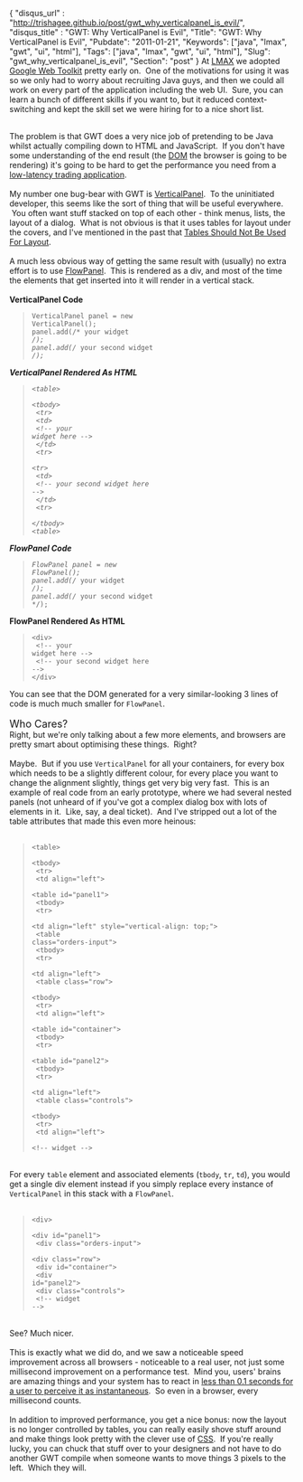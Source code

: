 {
 "disqus_url" : "http://trishagee.github.io/post/gwt_why_verticalpanel_is_evil/",
 "disqus_title" : "GWT: Why VerticalPanel is Evil",
 "Title": "GWT: Why VerticalPanel is Evil",
 "Pubdate": "2011-01-21",
 "Keywords": ["java", "lmax", "gwt", "ui", "html"],
 "Tags": ["java", "lmax", "gwt", "ui", "html"],
 "Slug": "gwt_why_verticalpanel_is_evil",
 "Section": "post"
}
At <a href="http://www.lmaxtrader.co.uk/about-lmax">LMAX</a> we adopted <a href="http://code.google.com/webtoolkit/gettingstarted.html">Google Web Toolkit</a> pretty early on. &nbsp;One of the motivations for using it was so we only had to worry about recruiting Java guys, and then we could all work on every part of the application including the web UI. &nbsp;Sure, you can learn a bunch of different skills if you want to, but it reduced context-switching and kept the skill set we were hiring for to a nice short list.<br /><div><br /></div><div>The problem is that GWT does a very nice job of pretending to be Java whilst actually compiling down to HTML and JavaScript. &nbsp;If you don't have some understanding of the end result (the <a href="http://www.w3.org/DOM/">DOM</a> the browser is going to be rendering) it's going to be hard to get the performance you need from a <a href="http://www.lmaxtrader.co.uk/trading-platforms/web-platform">low-latency trading application</a>.</div><div><br /></div><div>My number one bug-bear with GWT is <a href="http://google-web-toolkit.googlecode.com/svn/javadoc/2.1/com/google/gwt/user/client/ui/VerticalPanel.html">VerticalPanel</a>. &nbsp;To the uninitiated developer, this seems like the sort of thing that will be useful everywhere. &nbsp;You often want stuff stacked on top of each other - think menus, lists, the layout of a dialog. &nbsp;What is not obvious is that it uses tables for layout under the covers, and I've mentioned in the past that <a href="http://mechanitis.blogspot.com/2011/01/css-for-developers-horizontal-layout.html">Tables Should Not Be Used For Layout</a>.</div><div><br /></div><div>A much less obvious way of getting the same result with (usually) no extra effort is to use <a href="http://google-web-toolkit.googlecode.com/svn/javadoc/2.1/com/google/gwt/user/client/ui/FlowPanel.html">FlowPanel</a>. &nbsp;This is rendered as a div, and most of the time the elements that get inserted into it will render in a vertical stack.<br /><br /></div><div><b>VerticalPanel Code</b><br /><blockquote><code>VerticalPanel panel = new VerticalPanel();<br />panel.add(/* your widget */);<br />panel.add(/* your second widget */);<br /></code></blockquote></div><div><b>VerticalPanel Rendered As HTML</b></div><div><blockquote><pre><code>&lt;table&gt;<br />  &lt;tbody&gt;<br />    &lt;tr&gt;<br />      &lt;td&gt;<br />        &lt;!-- your widget here --&gt;<br />      &lt;/td&gt;<br />     &lt;tr&gt;<br />    &lt;tr&gt;<br />      &lt;td&gt;<br />        &lt;!-- your second widget here --&gt;<br />      &lt;/td&gt;<br />     &lt;tr&gt;<br />  &lt;/tbody&gt;<br />&lt;table&gt;<br /></code></pre></blockquote></div><div><b>FlowPanel Code</b><br /><blockquote><code>FlowPanel panel = new FlowPanel();<br />panel.add(/* your widget */);<br />panel.add(/* your second widget */);</code></blockquote></div><div><b>FlowPanel Rendered As HTML</b></div><div><blockquote><pre><code>&lt;div&gt;<br />  &lt;!-- your widget here --&gt;<br />  &lt;!-- your second widget here --&gt;<br />&lt;/div&gt;<br /></code></pre></blockquote>You can see that the DOM generated for a very similar-looking 3 lines of code is much much smaller for <code>FlowPanel</code>.<br /><br /><span class="Apple-style-span" style="font-size: large;">Who Cares?</span><br />Right, but we're only talking about a few more elements, and browsers are pretty smart about optimising these things. &nbsp;Right?<br /><br />Maybe. &nbsp;But if you use <code>VerticalPanel</code> for all your containers, for every box which needs to be a slightly different colour, for every place you want to change the alignment slightly, things get very big very fast. &nbsp;This is an example of real code from an early prototype, where we had several nested panels (not unheard of if you've got a complex dialog box with lots of elements in it. &nbsp;Like, say, a deal ticket). &nbsp;And I've stripped out a lot of the table attributes that made this even more heinous:</div><br /><blockquote><pre><code>&lt;table&gt;<br />  &lt;tbody&gt;<br />    &lt;tr&gt;<br />      &lt;td align="left"&gt;<br />        &lt;table id="panel1"&gt;<br />          &lt;tbody&gt;<br />            &lt;tr&gt;<br />              &lt;td align="left" style="vertical-align: top;"&gt;<br />                &lt;table class="orders-input"&gt;<br />                  &lt;tbody&gt;<br />                    &lt;tr&gt;<br />                      &lt;td align="left"&gt;<br />                        &lt;table class="row"&gt;<br />                          &lt;tbody&gt;<br />                            &lt;tr&gt;<br />                              &lt;td align="left"&gt;<br />                                &lt;table id="container"&gt;<br />                                  &lt;tbody&gt;<br />                                    &lt;tr&gt;<br />                                      &lt;table id="panel2"&gt;<br />                                        &lt;tbody&gt;<br />                                          &lt;tr&gt;<br />                                            &lt;td align="left"&gt;<br />                                              &lt;table class="controls"&gt;<br />                                                &lt;tbody&gt;<br />                                                  &lt;tr&gt;<br />                                                    &lt;td align="left"&gt;<br />                                                      &lt;!-- widget --&gt;<br /></code></pre></blockquote><br />For every <code>table</code> element and associated elements (<code>tbody</code>, <code>tr</code>, <code>td</code>), you would get a single div element instead if you simply replace every instance of <code>VerticalPanel</code> in this stack with a <code>FlowPanel</code>.<br /><br /><blockquote><pre><code>&lt;div&gt;<br />  &lt;div id="panel1"&gt;<br />    &lt;div class="orders-input"&gt;<br />      &lt;div class="row"&gt;<br />        &lt;div id="container"&gt;<br />          &lt;div id="panel2"&gt;<br />            &lt;div class="controls"&gt;<br />              &lt;!-- widget --&gt;<br /></code></pre></blockquote><br />See?  Much nicer.<br /><br />This is exactly what we did do, and we saw a&nbsp;noticeable&nbsp;speed improvement across all browsers -&nbsp;noticeable&nbsp;to a real user, not just some millisecond improvement on a performance test. &nbsp;Mind you, users' brains are amazing things and your system has to react in <a href="http://www.useit.com/papers/responsetime.html">less than 0.1 seconds for a user to perceive it as instantaneous</a>. &nbsp;So even in a browser, every millisecond counts.<br /><br />In addition to improved performance, you get a nice bonus: now the layout is no longer controlled by tables, you can really easily shove stuff around and make things look pretty with the clever use of <a href="http://mechanitis.blogspot.com/search/label/css">CSS</a>. &nbsp;If you're really lucky, you can chuck that stuff over to your designers and not have to do another GWT compile when someone wants to move things 3 pixels to the left. &nbsp;Which they will.
